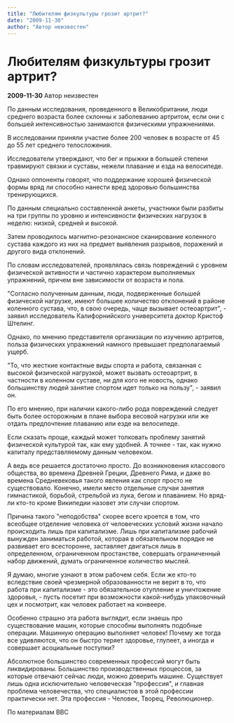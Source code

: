 ```yaml
---
title: "Любителям физкультуры грозит артрит?"
date: "2009-11-30"
author: "Автор неизвестен"
---
```


# Любителям физкультуры грозит артрит?

**2009-11-30** Автор неизвестен

По данным исследования, проведенного в Великобритании, люди среднего возраста более склонны к заболеванию артритом, если они с большей интенсивностью занимаются физическими упражнениями.

В исследовании приняли участие более 200 человек в возрасте от 45 до 55 лет среднего телосложения.

Исследователи утверждают, что бег и прыжки в большей степени травмируют связки и суставы, нежели плавание и езда на велосипеде.

Однако оппоненты говорят, что поддержание хорошей физической формы вряд ли способно нанести вред здоровью большинства тренирующихся.

По данным специально составленной анкеты, участники были разбиты на три группы по уровню и интенсивности физических нагрузок в неделю: низкой, средней и высокой.

Затем проводилось магнитно-резонансное сканирование коленного сустава каждого из них на предмет выявления разрывов, поражений и другого вида отклонений.

По словам исследователей, проявлялась связь повреждений с уровнем физической активности и частично характером выполняемых упражнений, причем вне зависимости от возраста и пола.

"Согласно полученным данным, люди, подверженные большей физической нагрузке, имеют большее количество отклонений в районе коленного сустава, что, в свою очередь, чаще вызывает остеоартрит", - заявил исследователь Калифорнийского университета доктор Кристоф Штелинг.

Однако, по мнению представителя организации по изучению артритов, польза физических упражнений намного превышает предполагаемый ущерб.

"То, что жесткие контактные виды спорта и работа, связанная с высокой физической нагрузкой, может вызвать остеоартрит, в частности в коленном суставе, ни для кого не новость, однако большинству людей занятие спортом идет только на пользу", - заявил он.

По его мнению, при наличии какого-либо рода повреждений следует быть более осторожным в плане выбора весовой нагрузки или же отдать предпочтение плаванию или езде на велосипеде.

Если сказать проще, каждый может толковать проблему занятий физической культурой так, как ему удобней. А точнее - так, как нужно капиталу представляемому данным человеком.

А ведь все решается достаточно просто. До возникновения классового общества, во времена Древней Греции, Древнего Рима, и даже во времена Средневековья такого явления как спорт просто не существовало. Конечно, имели место отдельные случаи занятия гимнастикой, борьбой, стрельбой из лука, бегом и плаванием. Но вряд-ли кто-то кроме Википедии назовет эти случаи спортом.

Причина такого "неподобства" скорее всего кроется в том, что всеобщее отделение человека от человеческих условий жизни начало происходить лишь при капитализме. Лишь при капитализме рабочий вынужден заниматься работой, которая в обязательном порядке не развивает его всесторонне, заставляет двигаться лишь в определенном, ограниченном простанстве, совершать ограниченный набор движений, думать ограниченное количество мыслей.

Я думаю, многие узнают в этом рабочем себя. Если же кто-то вследствие своей чрезмерной образованности не верит в то, что работа при капитализме - это обязательное отупление и уничтожение здоровья, - пусть посетит при возможности какой-нибудь упаковочный цех и посмотрит, как человек работает на конвеере.

Особенно страшно эта работа выглядит, если знаешь про существование машин, которые способны выполнять подобные операции. Машинную операцию выполняет человек! Почему же тогда все удивляются, что он быстро теряет здоровье, глупеет, а иногда и совершает асоциальные поступки?

Абсолютное большинство современных профессий могут быть ликвидированы. Большинство производственных процессов, за которые отвечают сейчас люди, можно доверить машине. Существует лишь одна исключительно человеческая "профессия", и главная проблема человечества, что специалистов в этой профессии практически нет. Эта профессия - Человек, Творец, Революционер.

По материалам BBC